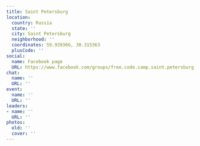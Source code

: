 ```yaml
---
title: Saint Petersburg
location:
  country: Russia
  state: ''
  city: Saint Petersburg
  neighborhood: ''
  coordinates: 59.939366, 30.315363
  plusCode: ''
social:
  name: Facebook page
  URL: https://www.facebook.com/groups/free.code.camp.saint.petersburg
chat:
  name: ''
  URL: ''
event:
  name: ''
  URL: ''
leaders:
- name: ''
  URL: ''
photos:
  old: ''
  cover: ''
---
```

